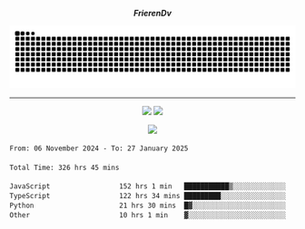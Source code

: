 ***<p align="center">FrierenDv</p>***

<div align="center">
  <picture>
      <source
    media="(prefers-color-scheme: dark)"
      srcset="https://raw.githubusercontent.com/platane/snk/output/github-contribution-grid-snake-dark.svg"
      />
    <source
      media="(prefers-color-scheme: light)"
      srcset="https://raw.githubusercontent.com/xct007/xct007/output/github-contribution-grid-snake.svg"
      />
    <img
      alt="Snake"
      src="https://raw.githubusercontent.com/xct007/xct007/output/github-contribution-grid-snake.svg"
      />
  </picture>

</div>

___
<p align="center">
  <img src="https://readme-stats-blush-eta.vercel.app/api/top-langs/?username=xct007&layout=compact" />
  <img src="https://readme-stats-blush-eta.vercel.app/api?username=xct007&show_icons=true&theme=transparent&hide_title=true&include_all_commits=true" />
</p>

<p align="center">
  <img src="https://github-profile-trophy.vercel.app/?username=xct007&theme=light&margin-w=15" />
</p>
<!--START_SECTION:waka-->

```txt
From: 06 November 2024 - To: 27 January 2025

Total Time: 326 hrs 45 mins

JavaScript                 152 hrs 1 min   ███████████▒░░░░░░░░░░░░░   45.14 %
TypeScript                 122 hrs 34 mins █████████░░░░░░░░░░░░░░░░   36.40 %
Python                     21 hrs 30 mins  █▓░░░░░░░░░░░░░░░░░░░░░░░   06.39 %
Other                      10 hrs 1 min    ▓░░░░░░░░░░░░░░░░░░░░░░░░   02.97 %
```

<!--END_SECTION:waka-->
